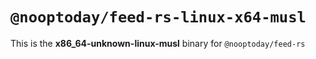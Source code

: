 # `@nooptoday/feed-rs-linux-x64-musl`

This is the **x86_64-unknown-linux-musl** binary for `@nooptoday/feed-rs`
